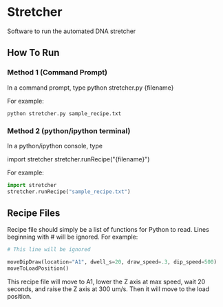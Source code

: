 # Stretcher

Software to run the automated DNA stretcher

## How To Run
### Method 1 (Command Prompt)

In a command prompt, type
python stretcher.py {filename}

For example:
```
python stretcher.py sample_recipe.txt
```
### Method 2 (python/ipython terminal)

In a python/ipython console, type

import stretcher
stretcher.runRecipe("{filename}")

For example:
```python
import stretcher
stretcher.runRecipe("sample_recipe.txt")
```

## Recipe Files
Recipe file should simply be a list of functions for Python to read.  Lines
beginning with # will be ignored.  For example:
```python
# This line will be ignored

moveDipDraw(location="A1", dwell_s=20, draw_speed=.3, dip_speed=500)
moveToLoadPosition()
```
This recipe file will move to A1, lower the Z axis at max speed, wait 20
seconds, and raise the Z axis at 300 um/s.  Then it will move to the load
position.